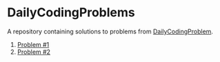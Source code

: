 # DailyCodingProblems

A repository containing solutions to problems from [DailyCodingProblem](https://www.dailycodingproblem.com/).

1. [Problem #1](dcp_1/)
1. [Problem #2](dcp_2/)
